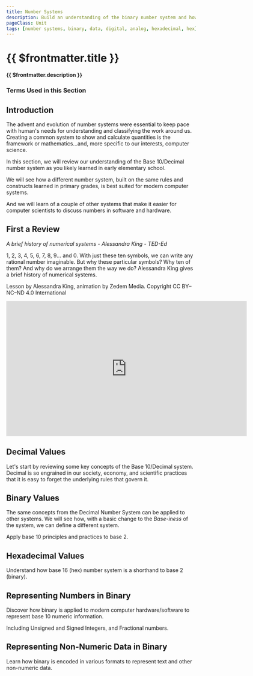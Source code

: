 ```yaml
---
title: Number Systems
description: Build an understanding of the binary number system and how modern computers use binary to represent digital and analog data
pageClass: Unit
tags: [number systems, binary, data, digital, analog, hexadecimal, hex]
---
```


# {{ $frontmatter.title }}
**{{ $frontmatter.description }}**

### Terms Used in this Section
<!--@include: @/TextSnippets/Foundations/NumberSystems_Terms.md-->

## Introduction

The advent and evolution of number systems were essential to keep pace with human's needs for understanding and classifying the work around us. Creating a common system to show and calculate quantities is the framework or mathematics...and, more specific to our interests, computer science.

In this section, we will review our understanding of the Base 10/Decimal number system as you likely learned in early elementary school.

We will see how a different number system, built on the same rules and constructs learned in primary grades, is best suited for modern computer systems.

And we will learn of a couple of other systems that make it easier for computer scientists to discuss numbers in software and hardware.

## First a Review

*A brief history of numerical systems - Alessandra King - TED-Ed*
<p>1, 2, 3, 4, 5, 6, 7, 8, 9... and 0. With just these ten symbols, we can write any rational number imaginable. But why these particular symbols? Why ten of them? And why do we arrange them the way we do? Alessandra King gives a brief history of numerical systems.</p> <p>Lesson by Alessandra King, animation by Zedem Media. Copyright CC BY–NC–ND 4.0 International</p> 
<iframe width="640" height="360"  src="https://www.youtube.com/embed/cZH0YnFpjwU" title="YouTube video player" frameborder="0" allow="accelerometer; autoplay; clipboard-write; encrypted-media; gyroscope; picture-in-picture" allowfullscreen></iframe>  

## Decimal Values
Let's start by reviewing some key concepts of the Base 10/Decimal system. Decimal is so engrained in our society, economy, and scientific practices that it is easy to forget the underlying rules that govern it.


## Binary Values
The same concepts from the Decimal Number System can be applied to other systems. We will see how, with a basic change to the *Base-iness* of the system, we can define a different system.


Apply base 10 principles and practices to base 2.

## Hexadecimal Values
Understand how base 16 (hex) number system is a shorthand to base 2 (binary).

## Representing Numbers in Binary
Discover how binary is applied to modern computer hardware/software to represent base 10 numeric information.

Including Unsigned and Signed Integers, and Fractional numbers.

## Representing Non-Numeric Data in Binary
Learn how binary is encoded in various formats to represent text and other non-numeric data.

<!--@include: @/TextSnippets/GetStartedByExpandingTheSidebar.md-->

